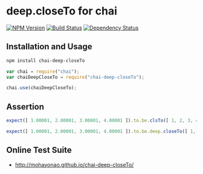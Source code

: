 # deep.closeTo for chai
[![NPM Version](http://img.shields.io/npm/v/chai-deep-closeTo.svg?style=flat)](https://www.npmjs.org/package/chai-deep-closeTo)
[![Build Status](http://img.shields.io/travis/mohayonao/chai-deep-closeTo.svg?style=flat)](https://travis-ci.org/mohayonao/chai-deep-closeTo)
[![Dependency Status](http://img.shields.io/david/dev/mohayonao/chai-deep-closeTo.svg?style=flat)](https://david-dm.org/mohayonao/chai-deep-closeTo)

## Installation and Usage

```sh
npm install chai-deep-closeTo
```

```javascript
var chai = require("chai");
var chaiDeepCloseTo = require("chai-deep-closeTo");

chai.use(chaiDeepCloseTo);
```

## Assertion

```javascript
expect([ 1.00001, 2.00001, 3.00001, 4.00001 ]).to.be.clsTo([ 1, 2, 3, 4 ], 1e-4);
```

```javascript
expect([ 1.00001, 2.00001, 3.00001, 4.00001 ]).to.be.deep.closeTo([ 1, 2, 3, 4 ], 1e-4);
```

## Online Test Suite

- http://mohayonao.github.io/chai-deep-closeTo/
